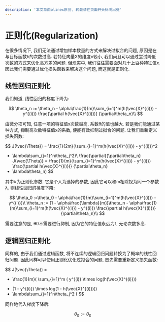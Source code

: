 ```yaml
---
description: '本文章由olinex原创, 转载请在页面开头标明出处'
---
```


# 正则化\(Regularization\)

在很多情况下, 我们无法通过增加样本数量的方式来解决过拟合的问题, 原因是在与目标函数h的次数过高. 若特征向量X的维度n较小, 我们尚且可以通过尝试降低次数的方式来优化高方差的问题. 但现实中, 我们往往需要面对几十上百种特征值x. 因此我们需要通过优化损失函数来解决这个问题, 而这就是正则化.

## 线性回归正则化

我们知道, 线性回归的梯度下降为:

$$
\theta_n := \theta_n - \alpha\frac{1}{m}\sum_{i=1}^m(h(\vec{X}^{(i)}) - y^{(i)})
\frac{\partial h(\vec{X}^{(i)})}
{\partial\theta_n}\\
$$

由微分项可知, 任意一项的特征值x次数越高, 系数θ的值也越大. 若是我们能通过某种方式, 抑制高次数特征值x的系数, 便能有效抑制过拟合的问题. 让我们重新定义损失函数:

$$
J(\vec{\Theta}) = 
\frac{1}{2m}(\sum_{i=1}^m(h(\vec{X}^{(i)}) - y^{(i)})^2
 + \lambda\sum_{j=1}^n\theta_j^2)\\
\frac{\partial}{\partial\theta_n}
J(\vec{\Theta}) = 
\frac{1}{m}(\sum_{i=1}^m(h(\vec{X}^{(i)}) - y^{(i)})
\frac{\partial h(\vec{X}^{(i)})}
{\partial\theta_n}
+ \lambda\theta_n)
$$

其中λ为正则化参数. 它是个人为选择的参数, 因此它可以和m相除视为同一个参数λ. 则线性回归的梯度下降:

$$
\theta_0 :=\theta_0 - \alpha\frac{1}{m}\sum_{i=1}^m(h(\vec{X}^{(i)}) - y^{(i)})\\
\theta_n := (1 - \alpha\frac{\lambda}{m})\theta_n - \alpha\frac{1}{m}\sum_{i=1}^m(h(\vec{X}^{(i)}) - y^{(i)})
\frac{\partial h(\vec{X}^{(i)})}
{\partial\theta_n}\\
$$

需要注意的是, θ0不需要进行抑制, 因为它的特征值永远为1, 无论次数多高. 

## 逻辑回归正则化

同样的, 由于我们通过逻辑函数, 将不连续的逻辑回归问题转换为了概率的线性回归问题. 因此同样可以使用正则化优化过拟合的问题, 首先需要重新定义损失函数:

$$
J(\vec{\Theta}) = 
 - \frac{1}{m}(
\sum_{i=1}^m
(
y^{(i)} \times log(h(\vec{X}^{(i)}))
+ (1 - y^{(i)}) \times log(1 - h(\vec{X}^{(i)})))
+  \lambda\sum_{j=1}^n\theta_j^2
)
$$

同样地代入梯度下降后:

$$
\theta_0 := \theta_0
$$

